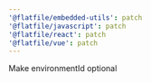 ```yaml
---
'@flatfile/embedded-utils': patch
'@flatfile/javascript': patch
'@flatfile/react': patch
'@flatfile/vue': patch
---
```


Make environmentId optional
